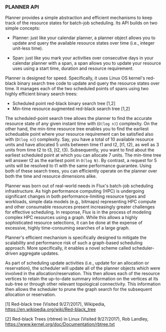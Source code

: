 ### PLANNER API

Planner provides a simple abstraction and efficient mechanisms
to keep track of the resource states for batch-job scheduling.
Its API builds on two simple concepts:

- Planner: just like your calendar planner, a planner object
allows you to update and query the available resource states over
time (i.e., integer unit-less time).

- Span: just like you mark your activities over consecutive days
in your calendar planner with a span, a span
allows you to update your resource uses using a start time,
duration and resource requirement.

Planner is designed for speed. Specifically,
it uses Linux OS kernel's red-black binary search tree code
to update and query the resource states over time.
It manages each of the two scheduled points of spans
using two highly efficient binary search trees:

- Scheduled point red-black binary search tree [1,2]
- Min-time resource augmented red-black search tree [1,2]

The scheduled-point search tree allows the planner to find the
accurate resource state of any given instant time with
(`O(log n)`) complexity.
On the other hand, the min-time resource tree enables you to find
the earliest scheduable point where your resource
requirement can be satisfied also with (`O(log n)`) complexity.
Say, you have a total of 10 available resource units and have
allocated 5 units between time t1 and t2,
[t1, t2), as well as 3 units from time t2 to t3, [t2, t3).
Subsequently, you want to find about the earliest scheduled point at which you
can allocate 7 units. The min-time tree will answer t2 as the
earliest point in `O(log N)`. By contrast, a request for 5 units
will be resolved to t1 with the same performance guarantee.
Using both of these search trees, you can efficiently operate
on the planner over both the time and resource dimensions alike.

Planner was born out of real-world needs in Flux's
batch-job scheduling infrastructure. As high performance
computing (HPC) is undergoing significant changes
in both performance-limiting resource types
and workloads, simple data models
(e.g., bitmaps) representing HPC compute and other
consumable resources present increasingly greater
challenges for effective scheduling. In response,
Flux is in the process of modeling complex HPC
resources using a graph. While this
allows a highly sophisticated resource selections,
it can be done at the expense of excessive, highly
time-consuming searches of a large graph.

Planner's efficient mechanism is specifically designed
to mitigate the scalability and performance risk
of such a graph-based scheduling approach. More specifically,
it enables a novel scheme called scheduler-driven
aggregate updates.

As part of scheduling update activities (i.e., update
for an allocation or reservation), the scheduler will
update all of the planner objects which were involved
in the allocation/reservation. This then allows each
of the resource vertices to retain the up-to-date
summary information on the vertices
at its sub-tree or through other relevant topological
connectivity.
This information then allows the scheduler to prune the
graph search for the subsequent allocation
or reservation.

[1] Red-black tree (Visited 9/27/2017), Wikipedia,
https://en.wikipedia.org/wiki/Red-black_tree

[2] Red-black Trees (rbtree) in Linux (Visited 9/27/2017), Rob Landley,
https://www.kernel.org/doc/Documentation/rbtree.txt
